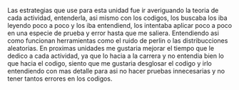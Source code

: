 Las estrategias que use para esta unidad fue ir averiguando la teoria de cada actividad, entenderla, asi mismo con los codigos, los buscaba los iba leyendo poco a poco y los iba entendiend, los intentaba aplicar poco a poco en una especie de prueba y error hasta que me saliera. Entendiendo asi como funcionan herramientas como el ruido de perlin o las distribucciones aleatorias.
En proximas unidades me gustaria mejorar el tiempo que le dedico a cada actividad, ya que lo hacia a la carrera y no entendia bien lo que hacia el codigo, siento que me gustaria desglosar el codigo y irlo entendiendo con mas detalle para asi no hacer pruebas innecesarias y no tener tantos errores en los codigos.
